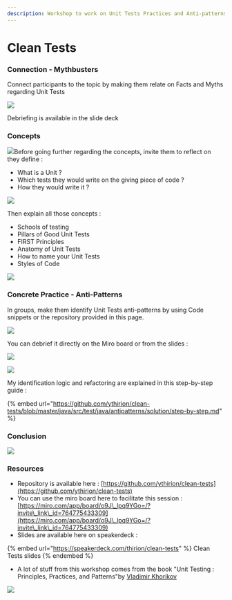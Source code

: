 ```yaml
---
description: Workshop to work on Unit Tests Practices and Anti-patterns
---
```


# Clean Tests

### Connection - Mythbusters

Connect participants to the topic by making them relate on Facts and Myths regarding Unit Tests

![](<../../.gitbook/assets/image (691) (1).png>)

Debriefing is available in the slide deck

### Concepts

![](broken-reference)Before going further regarding the concepts, invite them to reflect on they define :

* What is a Unit ?
* Which tests they would write on the giving piece of code ?
* How they would write it ?

![](<../../.gitbook/assets/image (692) (1).png>)

Then explain all those concepts :

* Schools of testing
* Pillars of Good Unit Tests
* FIRST Principles
* Anatomy of Unit Tests
* How to name your Unit Tests
* Styles of Code

![](<../../.gitbook/assets/image (690).png>)

### Concrete Practice - Anti-Patterns

In groups, make them identify Unit Tests anti-patterns by using Code snippets or the repository provided in this page.

![](<../../.gitbook/assets/image (697).png>)

You can debrief it directly on the Miro board or from the slides :

![](<../../.gitbook/assets/image (688) (1).png>)

![](<../../.gitbook/assets/image (696) (1).png>)

My identification logic and refactoring are explained in this step-by-step guide :&#x20;

{% embed url="https://github.com/ythirion/clean-tests/blob/master/java/src/test/java/antipatterns/solution/step-by-step.md" %}

### Conclusion

![](<../../.gitbook/assets/image (687) (1) (1).png>)

### Resources

* Repository is available here : [https://github.com/ythirion/clean-tests](https://github.com/ythirion/clean-tests)
* You can use the miro board here to facilitate this session : [https://miro.com/app/board/o9J\_lpq9YGo=/?invite\_link\_id=764775433309](https://miro.com/app/board/o9J\_lpq9YGo=/?invite\_link\_id=764775433309)
* Slides are available here on speakerdeck :&#x20;

{% embed url="https://speakerdeck.com/thirion/clean-tests" %}
Clean Tests slides
{% endembed %}

* A lot of stuff from this workshop comes from the book "Unit Testing : Principles, Practices, and Patterns"by [Vladimir Khorikov](https://enterprisecraftsmanship.com)

![](<../../.gitbook/assets/image (699).png>)
